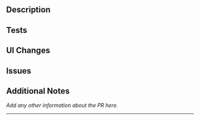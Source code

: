 <!Pull Request Template>

## Description
<!Please provide a summary of the changes you have made. Include any relevant motivation and context. Mention any dependencies that are required for this change.>

## Tests


## UI Changes


## Issues
<!Mention any issues or bugs this PR addresses or fixes. Link any related issues.>

## Additional Notes
_Add any other information about the PR here._

---

